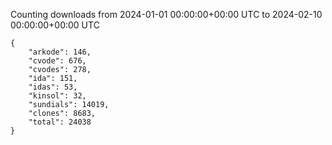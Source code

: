 
Counting downloads from 2024-01-01 00:00:00+00:00 UTC to 2024-02-10 00:00:00+00:00 UTC

```
{
    "arkode": 146,
    "cvode": 676,
    "cvodes": 278,
    "ida": 151,
    "idas": 53,
    "kinsol": 32,
    "sundials": 14019,
    "clones": 8683,
    "total": 24038
}
```
